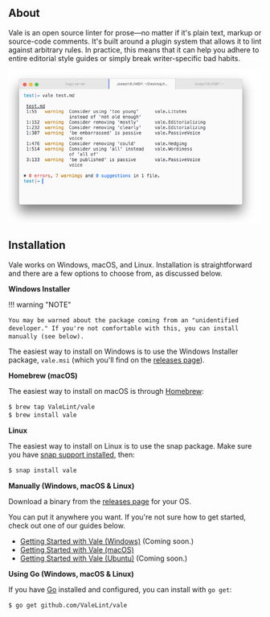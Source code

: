 ## About

Vale is an open source linter for prose—no matter if it's plain text, markup or source-code comments. It's built around a plugin system that allows it to lint against arbitrary rules. In practice, this means that it can help you adhere to entire editorial style guides or simply break writer-specific bad habits.

![Vale Screenshot](img/vale-demo.png)

## Installation

Vale works on Windows, macOS, and Linux. Installation is straightforward and there are a few options to choose from, as discussed below.

**Windows Installer**

!!! warning "NOTE"

    You may be warned about the package coming from an "unidentified developer." If you're not comfortable with this, you can install manually (see below).

The easiest way to install on Windows is to use the Windows Installer package, `vale.msi` (which you'll find on the [releases page](https://github.com/ValeLint/vale/releases)).


**Homebrew (macOS)**

The easiest way to install on macOS is through [Homebrew](https://brew.sh/):

```bash
$ brew tap ValeLint/vale
$ brew install vale
```

**Linux**

The easiest way to install on Linux is to use the snap package. Make sure you have [snap support installed](https://snapcraft.io/docs/core/install), then:

```bash
$ snap install vale
```

**Manually (Windows, macOS & Linux)**

Download a binary from the [releases page](https://github.com/ValeLint/vale/releases) for your OS.

You can put it anywhere you want. If you're not sure how to get started, check out one of our guides below.

- [Getting Started with Vale (Windows)](#) (Coming soon.)
- [Getting Started with Vale (macOS)](https://jdkato.github.io/2017/02/26/getting-started-with-vale-mac.html)
- [Getting Started with Vale (Ubuntu)](#) (Coming soon.)

**Using Go (Windows, macOS & Linux)**

If you have [Go](https://golang.org/) installed and configured, you can install with `go get`:

```bash
$ go get github.com/ValeLint/vale
```
